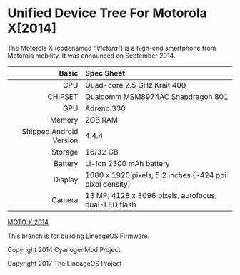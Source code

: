 Unified Device Tree For Motorola X[2014]
========================================

The Motorola X (codenamed _"Victara"_) is a high-end smartphone from Motorola mobility.
It was announced on September 2014.

Basic   | Spec Sheet
-------:|:-------------------------
CPU     | Quad-core 2.5 GHz Krait 400
CHIPSET | Qualcomm MSM8974AC Snapdragon 801
GPU     | Adreno 330
Memory  | 2GB RAM
Shipped Android Version | 4.4.4
Storage | 16/32 GB
Battery | Li-Ion 2300 mAh battery
Display | 1080 x 1920 pixels, 5.2 inches (~424 ppi pixel density)
Camera  | 13 MP, 4128 x 3096 pixels, autofocus, dual-LED flash

[MOTO X 2014](https://i2.zst.com.br/images/smartphone-motorola-moto-x-x-2-geracao-32gb-xt1097-13-0-mp-android-4-4-kit-kat-3g-wi-fi-4g-photo37169577-12-23-14.jpg)

This branch is for building LineageOS Firmware.

Copyright 2014 CyanogenMod Project.

Copyright 2017 The LineageOS Project

